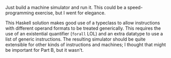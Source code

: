 Just build a machine simulator and run it. This could be a
speed-programming exercise, but I went for elegance.

This Haskell solution makes good use of a typeclass to allow
instructions with different operand formats to be treated
generically. This requires the use of an existential
quantifier (`forall` LOL) and an extra datatype to use a
list of generic instructions. The resulting simulator should
be quite extensible for other kinds of instructions and
machines; I thought that might be important for Part B, but
it wasn't.

